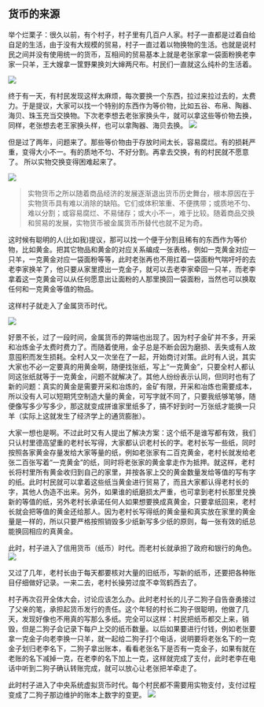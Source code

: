 货币的来源
-
举个烂栗子：很久以前，有个村子，村子里有几百户人家。村子一直都是过着自给自足的生活，由于没有大规模的贸易，村子一直过着以物换物的生活。也就是说村民之间并没有使用统一的货币，互相间的贸易基本上就是老张家拿一袋面粉换老李家一只羊，王大嫂拿一筐野果换刘大婶两尺布。村民们一直就这么纯朴的生活着。

![](http://orvwtnort.bkt.clouddn.com/201721343/1523243706616.png)

终于有一天，有村民发现这样太麻烦，每次要换一个东西，拉过来拉过去的，太费力。于是提议，大家可以找一个特别的东西作为等价物，比如五谷、布帛、陶器、海贝、珠玉充当交换物。下次老李想去老张家换头牛，就可以拿这些等价物去换，同样，老张想去老王家换头样，也可以拿陶器、海贝去换。
![](http://orvwtnort.bkt.clouddn.com/201721343/1523244989965.png)

但是过了两年，问题来了。那些等价物由于存放时间太长，容易腐烂。有的损耗严重，变得大小不一。有的质地不匀、不好分割。再拿去交换，有的村民就不愿意了。
所以实物交换变得困难起来了。

![](http://orvwtnort.bkt.clouddn.com/201721343/1523245651647.png)

>实物货币之所以随着商品经济的发展逐渐退出货币历史舞台，根本原因在于实物货币具有难以消除的缺陷。它们或体积笨重、不便携带；或质地不匀、难以分割；或容易腐烂、不易储存；或大小不一，难于比较。随着商品交换和贸易的发展，实物货币被金属货币所替代也就不足为奇。

这时候有聪明的人(比如我)提议，那可以找一个便于分割且稀有的东西作为等价物，比如黄金。把其它物品和黄金的对应关系编成一张表格，例如一克黄金对应一只羊，一克黄金对应一袋面粉等等，此时老张再也不用扛着一袋面粉气喘吁吁的去老李家换羊了，他只要从家里摸出一克金子，就可以去老李家牵回一只羊，而老李拿着这一克黄金可以从任何愿意出让面粉的人那里换回一袋面粉，当然也可以换取任何和一克黄金等值的物品。

这样村子就走入了金属货币时代。

![](http://orvwtnort.bkt.clouddn.com/201721343/1523243940282.png)

好景不长，过了一段时间，金属货币的弊端也出现了。因为村子金矿并不多，开采和冶炼金子太费时费力了。而随着使用，金子总是不断会因为磨损、丢失或有人故意囤积而发生损耗。全村人又一次坐在了一起，开始商讨对策。此时有人说，其实大家也不必一定要真的用黄金啊，随便找张纸，写上“一克黄金”，只要全村人都认同这张纸就等于一克黄金，问题不就解决了。其他人纷纷表示认同，但同时也有了新的问题：真实的黄金是需要开采和冶炼的，金矿有限，开采和冶炼也需要成本，所以没有人可以短期凭空制造大量的黄金，可写字就不同了，只要我纸够笔够，随便像写多少写多少，那这就变成拼谁家里纸多了，搞不好到时一万张纸才能换一只羊（实际上这就发生了经济学上的通货膨胀）。

大家一想也是啊。不过此时又有人提出了解决方案：这个纸不是谁写都有效，我们只认村里德高望重的老村长写得，大家都认识老村长的字。老村长写一些纸，同时按照各家黄金存量发给大家等量的纸，例如老张家有二百克黄金，老村长就发给老张二百张写着“一克黄金”的纸，同时将老张家的黄金拿走作为抵押。就这样，老村长将村里所有黄金收归到自己的家里，并按各家上交的黄金数量发给等值的写有字的纸。此时村民就可以拿着这些纸当黄金进行贸易了，而且大家都认得老村长的字，其他人伪造不出来。另外，如果谁的纸磨损太严重，也可拿到老村长那里兑换新的等值的纸，另外老村长承诺任何人如果想要换成真黄金，只要拿纸回来，老村长就会把等值的黄金还给那人。因为老村长写得纸的黄金量和真实放在家里的黄金量是一样的，所以只要严格按照销毁多少纸新写多少纸的原则，每一张有效的纸总能换回相应的真黄金。

此时，村子进入了信用货币（纸币）时代。而老村长就承担了政府和银行的角色。
![](http://orvwtnort.bkt.clouddn.com/201721343/1523245870687.png)

又过了几年，老村长由于每天都要核对大量的旧纸币，写新的纸币，还要把各种账目仔细做好记录。一来二去，老村长操劳过度不幸驾鹤西去了。

村子再次召开全体大会，讨论应该怎么办。此时老村长的儿子二狗子自告奋勇接过了父亲的笔，承担起货币发行的责任。这个年轻的村长二狗子很聪明，他做了几天，发现好像也不用真的写那么多纸。完全可以这样：村民把纸币都交上来，销毁，但是二狗子会记录下每户上交的纸币数量。以后如果要进行付钱，例如老张要拿一克金子向老李换一只羊，就一起给二狗子打个电话，说明要将老张名下的一克金子划归老李名下，二狗子拿出账本，看看老张名下是否有一克金子，如果有就在老账的名下减掉一克，在老李的名下加上一克，这样就完成了支付，此时老李在电话中听到二狗子确认转账完成，就可以放心让老张把羊牵走了。

此时村子进入了中央系统虚拟货币时代。每个村民都不需要用实物支付，支付过程变成了二狗子那边维护的账本上数字的变更。
![](http://orvwtnort.bkt.clouddn.com/201721343/1523245964443.png)



 

